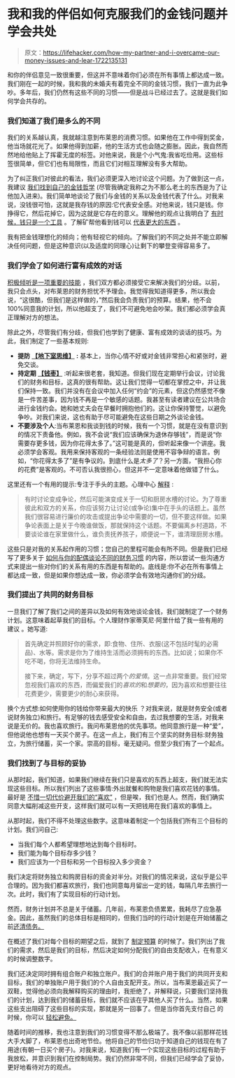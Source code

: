 # 我和我的伴侣如何克服我们的金钱问题并学会共处

> 原文：<https://lifehacker.com/how-my-partner-and-i-overcame-our-money-issues-and-lear-1722135131>

和你的伴侣意见一致很重要，但这并不意味着你们必须在所有事情上都达成一致。我们刚在一起的时候，我和我的未婚夫有着完全不同的金钱习惯，我们一直为此争吵。多年后，我们仍然有这些不同的习惯——但是战斗已经过去了。这就是我们如何学会共存的。



### 我们知道了我们是多么的不同

我们的关系越认真，我就越注意到布莱恩的消费习惯。如果他在工作中得到奖金，他当场就花光了。如果他得到加薪，他的生活方式也会随之膨胀。因此，我自然而然地给他贴上了挥霍无度的标签。对他来说，我是个小气鬼:我省吃俭用。这些标签很简单，但它们也有局限性，而且它们对相互理解没有多大帮助。

为了纠正我们对彼此的看法，我们必须更深入地讨论这个问题。为了做到这一点，我建议 [我们找到自己的金钱哲学](http://twocents.lifehacker.com/find-your-money-philosophy-to-avoid-fights-with-your-1561096068) (尽管我确定我称之为不那么老土的东西是为了让他加入进来)。我们简单地谈论了我们与金钱的关系以及金钱代表了什么。对我来说，没钱很可怕，这就是我存钱的原因:它代表安全感。对他来说，钱只是钱。你挣得它，然后花掉它，因为这就是它存在的意义。理解他的观点让我明白了 [有时候，钱只是一个工具](http://twocents.lifehacker.com/think-of-money-as-a-tool-not-an-ideal-1686939120) 。了解矿帮他看到钱可以 [代表更大的东西](http://twocents.lifehacker.com/for-a-solid-financial-plan-find-out-why-money-is-impor-1696643469) 。

我有把金钱理想化的倾向；他有轻视它的倾向。了解我们的不同之处并不能立即解决任何问题，但是这种意识(以及适度的同理心)让剩下的攀登变得容易多了。

### 我们学会了如何进行富有成效的对话

[积极倾听是一项重要的技能](http://lifehacker.com/be-a-good-listener-328291) ，我们双方都必须接受它来解决我们的分歧。以前，我只会点头，对布莱恩的财务担忧不予理会。我觉得我知道得更多，所以我会说，“这很酷，但我们是这样做的，”然后我会负责我们的预算。结果，他不会 100%同意我的计划，所以他超支了，我们不可避免地会吵架。我们都必须学会真正理解对方的想法。

除此之外，尽管我们有分歧，但我们也学到了健康、富有成效的谈话的技巧。为此，我们制定了一些基本规则:

*   **提防** [**【地下室思维】**](http://twocents.lifehacker.com/beware-basement-thinking-when-talking-to-a-spouse-abo-1710508976) **:** 基本上，当你心情不好或对金钱非常担心和紧张时，避免交谈。
*   **持定期** [**【钱枣】**](http://lifehacker.com/keep-your-personal-finances-in-check-with-weekly-money-1684082022) :听起来很老套，我知道。但我们现在定期举行会议，讨论我们的财务和目标，这真的很有帮助。这让我们觉得一切都在掌控之中，并让我们保持一致。我们并没有在会议中加入任何“约会”的元素，但这仍然感觉不像是一件苦差事，因为钱不再是一个敏感的话题。我甚至有读者建议在公共场合进行金钱约会。她和她丈夫会在早餐时拥抱他们的。这让你保持警觉，以避免争吵。对我们来说，这也有助于尽可能避免在这些日期之外谈论金钱。
*   **不要涉及个人**:当布莱恩和我谈到钱的时候，我有一个习惯，就是在没有意识到的情况下责备他。例如，我不会说“我们应该确保为退休存够钱”，而是说“你需要存更多钱，因为你花得太多了。”这可能是真的，但听起来像一个讲座。我必须学会客观。我用来保持客观的一条经验法则是使用不容争辩的语言。例如，“你花得太多了”是有争议的。到底什么是*太多了*？另一方面，“我担心你的花费”是客观的。不可否认我很担心，但这并不一定意味着他做错了什么。

这里还有一个有用的提示:专注于手头的主题。心理中心 [解释](http://psychcentral.com/blog/archives/2009/04/14/9-steps-to-better-communication-today/?all=1) :

> 有时讨论变成争论，然后可能演变成关于一切和厨房水槽的讨论。为了尊重彼此和双方的关系，你应该努力让讨论(或争论)集中在手头的话题上。虽然我们很容易进行廉价的攻击或提出争论中需要的一切，但不要这样做。如果争论表面上是关于今晚谁做饭，那就保持这个话题。不要偏离乡村道路，不要谈论谁在家里做什么，谁负责抚养孩子，顺便说一下，谁清理厨房水槽。

这些只是对我的关系起作用的习惯；您自己的里程可能会有所不同。但是我们已经写了更多关于 [如何与你的配偶谈论不同的财务习惯](http://twocents.lifehacker.com/how-should-i-talk-to-my-spouse-about-our-different-fina-1679784629) 的内容，所以尝试一些沟通方式来提出一些对你们的关系有用的东西是有帮助的。底线是:你不必在所有事情上都达成一致，但是如果你想达成一致，你必须学会有效地沟通你们的分歧。

### 我们提出了共同的财务目标

一旦我们了解了我们之间的差异以及如何有效地谈论金钱，我们就制定了一个财务计划。这意味着起草我们的目标。个人理财作家蒂芙尼·阿里什给了我一些有用的建议 。她写道:

> 首先确定并照顾好你的需求，即:食物、住所、衣服(这不包括时髦的必需品)、水等。需求是你为了维持生活而必须拥有的东西。比如说；如果你不吃不喝，你将无法维持生命。
> 
> 接下来，确定，写下，分享不超过两个*的爱情*。这一点非常重要。我们经常忽视我们喜欢的东西，而偏爱我们的*喜欢的*和*想要的*，因为喜欢和想要往往花费更少，需要更少的耐心来获得。

换个方式想:如何使用你的钱给你带来最大的快乐 ？对我来说，就是财务安全(或者说财务独立)和旅行。有足够的钱去感受安全和自由，去过我想要的生活，对我来说是无价的。我也喜欢旅行。我问布莱恩他的优先事项。他同意旅行是一种“爱”，但他说他也想有一天买个房子。在这一点上，我们有三个坚实的财务目标:财务独立，为旅行储蓄，买一个家。崇高的目标，毫无疑问。但至少我们有了一个起点。

### 我们找到了与目标的妥协

从那时起，我们知道，如果我们继续在我们只是喜欢的东西上超支，我们就无法实现这些目标。所以我们列出了这些事情:外出就餐和购物是我们喜欢花钱的事情。最好是 [不惜一切代价避开我们的“喜欢”](http://twocents.lifehacker.com/use-warren-buffett-s-two-list-strategy-to-focus-on-fi-1663436711) ，但是唉，我们也是人。然而，我们确实同意大幅削减这些开支，这样我们就可以有一天把钱用在我们喜欢的事情上。

从那时起，我们不得不处理这些数字。这意味着制定一个包括我们所有三个目标的计划。我们问自己:

*   当我们每个人都希望理想地达到每个目标时。
*   我们能为每个目标存多少钱？
*   我们应该为一个目标和另一个目标投入多少资金？

我们决定将财务独立和购房目标的资金对半分。对我们的情况来说，这似乎是公平合理的。因为我们都喜欢旅行，我们也同意每月留出一定的钱，每隔几年去旅行一次。此时，我们有了实现目标的行动计划。

然而，财务计划并不总是关于储蓄。几年前，布莱恩负债累累，我耗尽了应急基金。因此，虽然我们的总体目标是相同的，但我们当时的行动计划是在开始储蓄之前[还清债务。](https://lifehacker.com/how-to-rebuild-your-finances-after-draining-your-emerge-1693213625)

在概述了我们对每个目标的期望之后，就到了 [制定预算](http://lifehacker.com/adult-budgeting-101-how-to-create-your-first-budget-in-1440446091) 的时候了。我们列出了我们的需求，然后是我们的目标，然后决定如何分配我们的自由支配收入，在有意义的时候调整数字。

我们还决定同时拥有组合账户和独立账户。我们的合并账户用于我们的共同开支和目标，我们的单独账户用于我们的个人自由支配开支。所以，当布莱恩最近买了一双鞋，觉得他必须向我解释购买的理由时，我拒绝了，并解释说，只要我们坚持我们的计划，达到我们的储蓄目标，我们就不应该在乎其他人买了什么。当然，如果这些支出阻碍了这些目标的实现，那就是另一回事了。但是当你首先支付自己 的时候，你可以 [轻松避免。](https://lifehacker.com/treat-savings-and-investments-like-a-bill-1511918460)

随着时间的推移，我也注意到我们的习惯变得不那么极端了。我不像以前那样花钱大手大脚了，布莱恩也出奇地节俭。他将自己的节俭归功于知道自己的钱现在有了用途(有朝一日买个房子)。对我来说，知道我们有一个实现这些目标的过程有助于我放松，并意识到我们在控制局势。我们仍然非常不同，但我们已经学会了妥协，更好地看待对方的观点。